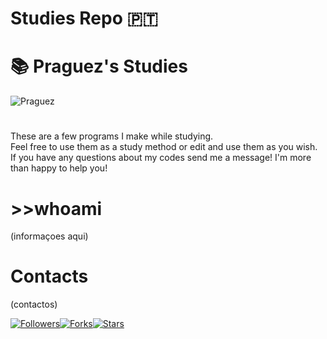 # Studies Repo :portugal:

# 📚 Praguez's Studies

![Praguez](https://i.imgur.com/jCdaqdI.png)
#
These are a few programs I make while studying.<br>
Feel free to use them as a study method or edit and use them as you wish.<br>
If you have any questions about my codes send me a message! I'm more than happy to help you!
#

# >>whoami
(informaçoes aqui)

#

# Contacts
(contactos)

[![Followers](https://img.shields.io/github/followers/praguez?style=social)](https://github.com/praguez/studies/)[![Forks](https://img.shields.io/github/forks/praguez/studies?style=social)](https://github.com/praguez/studies/)[![Stars](https://img.shields.io/github/stars/praguez/studies?style=social)](https://github.com/praguez/studies/)

